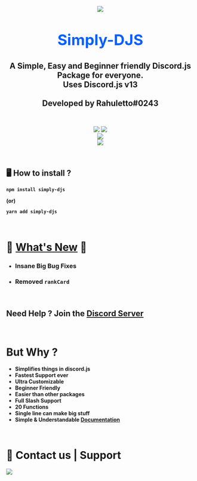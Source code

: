 <p align="center"><img align="center" style="margin-bottom:-6px" src="https://i.imgur.com/kGAUCNo_d.webp?maxwidth=128&fidelity=grand"></p>

<h2 style="font-size:2.5rem; color:#075FFF" align="center">Simply-DJS</h2>

<h2 align="center"> A Simple, Easy and Beginner friendly Discord.js Package for everyone. <br>Uses Discord.js v13<br><br>Developed by Rahuletto#0243</h2>

<br>
<p align="center">
   <a href="https://www.npmjs.com/package/simply-djs"><img src="https://img.shields.io/npm/v/simply-djs.svg?style=flat-square" /></a>
 <a href="https://www.npmjs.com/package/simply-djs"><img src="https://img.shields.io/npm/dt/simply-djs?style=flat-square" /></a><br>
   <a href="https://www.npmjs.com/package/simply-djs"><img src="https://nodei.co/npm/simply-djs.png?downloadRank=true&downloads=true&downloadRank=true&stars=true" /></a><br>
   <a href="https://discord.gg/3JzDV9T5Fn"><img src="https://invidget.switchblade.xyz/3JzDV9T5Fn" /></a>
</p>

<br>

## 🖥️ <b>How to install ?

```
npm install simply-djs
```

(or)

```
yarn add simply-djs
```

<br>
 
# 🎉 [What's New](https://simplyd.js.org/docs/new) 🎉
- ### Insane Big Bug Fixes
- ### Removed `rankCard`

<br>

## **Need Help ? Join the [Discord Server](https://discord.gg/3JzDV9T5Fn)**

<br>

# But Why ?

- Simplifies things in discord.js
- Fastest Support ever
- Ultra Customizable
- Beginner Friendly
- Easier than other packages
- Full Slash Support
- 20 Functions
- Single line can make big stuff
- Simple & Understandable **[Documentation](https://simplyd.js.org)**

<br>
   
 <h1>👥 Contact us | Support</h1>
 <p>
<a href="https://discord.gg/3JzDV9T5Fn"><img src="https://media.discordapp.net/attachments/867344514943156254/891314222837936168/9sG4YFfuxxvPzCfcJO6XXnuAAAAAElFTkSuQmCC.png" /></a>
</p>
